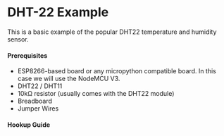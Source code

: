 # DHT-22 Example

This is a basic example of the popular DHT22 temperature and humidity sensor.

#### Prerequisites

- ESP8266-based board or any micropython compatible board. In this case we will use the NodeMCU V3.
- DHT22 / DHT11
- 10kΩ resistor (usually comes with the DHT22 module)
- Breadboard
- Jumper Wires

#### Hookup Guide

![]()